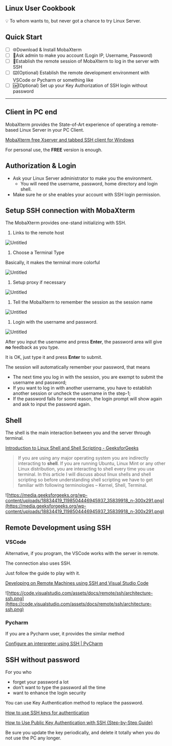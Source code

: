 ## Linux User Cookbook

<aside>
💡 To whom wants to, but never got a chance to try Linux Server.

</aside>

## Quick Start

- [ ]  🌐Download & Install MobaXterm
- [ ]  🙂Ask admin to make you account (Login IP, Username, Password)
- [ ]  🤖Establish the remote session of MobaXterm to log in the server with SSH
- [ ]  ⌨️(Optional) Establish the remote development environment with VSCode or Pycharm or something like
- [ ]  🆗(Optional) Set up your Key Authorization of SSH login without password

---

## Client in PC end

MobaXterm provides the State-of-Art experience of operating a remote-based Linux Server in your PC Client.

[MobaXterm free Xserver and tabbed SSH client for Windows](https://mobaxterm.mobatek.net/)

For personal use, the **FREE** version is enough.

## Authorization & Login

- Ask your Linux Server administrator to make you the environment.
    - You will need the username, password, home directory and login shell.
- Make sure he or she enables your account with SSH login permission.

## Setup SSH connection with MobaXterm

The MobaXterm provides one-stand initializing with SSH.

1. Links to the remote host

![Untitled](Untitled.png)

1. Choose a Terminal Type

Basically, it makes the terminal more colorful

![Untitled](Untitled%201.png)

1. Setup proxy if necessary

![Untitled](Untitled%202.png)

1. Tell the MobaXterm to remember the session as the session name

![Untitled](Untitled%203.png)

1. Login with the username and password.

![Untitled](Untitled%204.png)

After you input the username and press **Enter**, the password area will give **no** feedback as you type.

It is OK, just type it and press **Enter** to submit.

The session will automatically remember your password, that means

- The next time you log in with the session, you are exempt to submit the username and password;
- If you want to log in with another username, you have to establish another session or uncheck the username in the step-1;
- If the password fails for some reason, the login prompt will show again and ask to input the password again.

## Shell

The shell is the main interaction between you and the server through terminal.

[Introduction to Linux Shell and Shell Scripting - GeeksforGeeks](https://www.geeksforgeeks.org/introduction-linux-shell-shell-scripting/)

> If you are using any major operating system you are indirectly interacting to **shell**. If you are running Ubuntu, Linux Mint or any other Linux distribution, you are interacting to shell every time you use terminal. In this article I will discuss about linux shells and shell scripting so before understanding shell scripting we have to get familiar with following terminologies – Kernel, Shell, Terminal.
>

![https://media.geeksforgeeks.org/wp-content/uploads/18834419_1198504446945937_35839918_n-300x291.png](https://media.geeksforgeeks.org/wp-content/uploads/18834419_1198504446945937_35839918_n-300x291.png)

## Remote Development using SSH

### VSCode

Alternative, if you program, the VSCode works with the server in remote.

The connection also uses SSH.

Just follow the guide to play with it.

[Developing on Remote Machines using SSH and Visual Studio Code](https://code.visualstudio.com/docs/remote/ssh)

![https://code.visualstudio.com/assets/docs/remote/ssh/architecture-ssh.png](https://code.visualstudio.com/assets/docs/remote/ssh/architecture-ssh.png)

### Pycharm

If you are a Pycharm user, it provides the similar method

[Configure an interpreter using SSH | PyCharm](https://www.jetbrains.com/help/pycharm/configuring-remote-interpreters-via-ssh.html)

## SSH without password

For you who

- forget your password a lot
- don’t want to type the password all the time
- want to enhance the login security

You can use Key Authentication method to replace the password.

[How to use SSH keys for authentication](https://upcloud.com/community/tutorials/use-ssh-keys-authentication/#:~:text=%20How%20to%20use%20SSH%20keys%20for%20authentication,your%20own%20computer%20if%20you%20are...%20More%20)

[How to Use Public Key Authentication with SSH {Step-by-Step Guide}](https://phoenixnap.com/kb/ssh-with-key)

Be sure you update the key periodically, and delete it totally when you do not use the PC any longer.